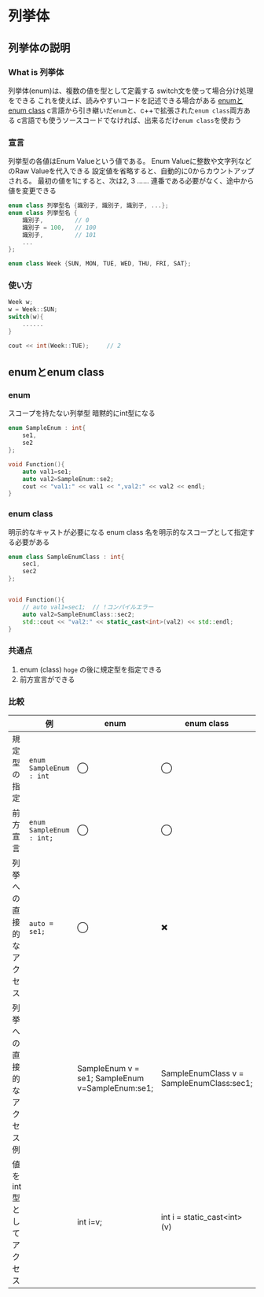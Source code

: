 # 列挙体

## 列挙体の説明

### What is 列挙体

列挙体(enum)は、複数の値を型として定義する
switch文を使って場合分け処理をできる
これを使えば、読みやすいコードを記述できる場合がある
[enumとenum class](https://qiita.com/sorahako0515/items/5e7cf724b8ce4f004aae)
c言語から引き継いだ`enum`と、c++で拡張された`enum class`両方ある
c言語でも使うソースコードでなければ、出来るだけ`enum class`を使おう

### 宣言

列挙型の各値はEnum Valueという値である。
Enum Valueに整数や文字列などのRaw Valueを代入できる
設定値を省略すると、自動的に0からカウントアップされる。
最初の値を1にすると、次は2, 3 ......
連番である必要がなく、途中から値を変更できる

```c++
enum class 列挙型名 {識別子, 識別子, 識別子, ...};
enum class 列挙型名 {
    識別子,         // 0
    識別子 = 100,   // 100
    識別子,         // 101
    ...
};

enum class Week {SUN, MON, TUE, WED, THU, FRI, SAT};
```

### 使い方

```c++
Week w;
w = Week::SUN;
switch(w){
    ......
}

cout << int(Week::TUE);     // 2
```

## enumとenum class

### enum

スコープを持たない列挙型
暗黙的にint型になる

```c++
enum SampleEnum : int{
    se1,
    se2
};

void Function(){
    auto val1=se1;
    auto val2=SampleEnum::se2;
    cout << "val1:" << val1 << ",val2:" << val2 << endl;
}
```

### enum class

明示的なキャストが必要になる
enum class 名を明示的なスコープとして指定する必要がある

```c++
enum class SampleEnumClass : int{
    sec1,
    sec2
};


void Function(){
    // auto val1=sec1;  // !コンパイルエラー
    auto val2=SampleEnumClass::sec2;
    std::cout << "val2:" << static_cast<int>(val2) << std::endl;
}
```

### 共通点

1. enum (class) `hoge` の後に規定型を指定できる
2. 前方宣言ができる

### 比較

|                            | 例                       | enum                                                 | enum class                                |
| -------------------------- | ------------------------ | ---------------------------------------------------- | ----------------------------------------- |
| 規定型の指定               | `enum SampleEnum : int`  | ◯                                                    | ◯                                         |
| 前方宣言                   | `enum SampleEnum : int;` | ◯                                                    | ◯                                         |
| 列挙への直接的なアクセス   | `auto = se1;`            | ◯                                                    | ✖️                                         |
| 列挙への直接的なアクセス例 |                          | SampleEnum v = se1;  SampleEnum v=SampleEnum:se1; | SampleEnumClass v = SampleEnumClass:sec1; |
| 値をint型としてアクセス    |                          | int i=v;                                             | int i = static_cast&lt;int&gt;(v)               |

